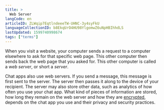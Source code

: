 ```yaml
---
title: >
  Web Server
langCode: en
articleID: ZLWqip7EqtlndeeeTW-UHNC-3y4syFkU
languageCollectionID: b8EkqUrO4HU98YlgomwZ6uNpHBIhhdLS
lastUpdated: 1599740998674
tags: ["terms"]
---
```


When you visit a website, your computer sends a request to a computer elsewhere to ask for that specific web page. This other computer then sends back the web page that you asked for. This other computer is called a _web server_, or short a _server_.

Chat apps also use web servers. If you send a message, this message is first sent to the server. The server then passes it along to the device of your recipient. The server may also store other data, such as analytics of how often you use your chat app. What kind of pieces of information are stored, how long they remain on the web server and how they are [encrypted](http://128.199.59.216/books/tools/page/chat-apps#h_62800185441575980971502), depends on the chat app you use and their privacy and security practices.